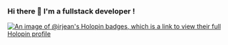 ### Hi there 👋 I'm a fullstack developer !

[![An image of @irjean's Holopin badges, which is a link to view their full Holopin profile](https://holopin.me/irjean)](https://holopin.io/@irjean)

<!--
**Irjean/Irjean** is a ✨ _special_ ✨ repository because its `README.md` (this file) appears on your GitHub profile.

Here are some ideas to get you started:

- 🔭 I’m currently working on ...
- 🌱 I’m currently learning ...
- 👯 I’m looking to collaborate on ...
- 🤔 I’m looking for help with ...
- 💬 Ask me about ...
- 📫 How to reach me: ...
- 😄 Pronouns: ...
- ⚡ Fun fact: ...
-->
